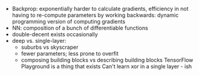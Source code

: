 - Backprop: exponentially harder to calculate gradients, efficiency in not having to re-compute parameters by working backwards: dynamic programming version of computing gradients
- NN: composition of a bunch of differentiable functions
- double-decent exists occasionally
- deep vs. single-layer:
	- suburbs vs skyscraper
	- fewer parameters; less prone to overfit
	- composing building blocks vs describing building blocks
TensorFlow Playground is a thing that exists
Can't learn xor in a single layer - ish
